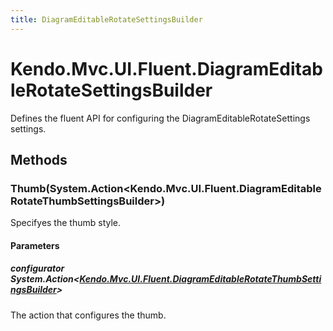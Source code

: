 ```yaml
---
title: DiagramEditableRotateSettingsBuilder
---
```


# Kendo.Mvc.UI.Fluent.DiagramEditableRotateSettingsBuilder
Defines the fluent API for configuring the DiagramEditableRotateSettings settings.




## Methods


### Thumb(System.Action\<Kendo.Mvc.UI.Fluent.DiagramEditableRotateThumbSettingsBuilder\>)
Specifyes the thumb style.


#### Parameters

##### configurator System.Action<[Kendo.Mvc.UI.Fluent.DiagramEditableRotateThumbSettingsBuilder](/api/wrappers/aspnet-mvc/Kendo.Mvc.UI.Fluent/DiagramEditableRotateThumbSettingsBuilder)>
The action that configures the thumb.






